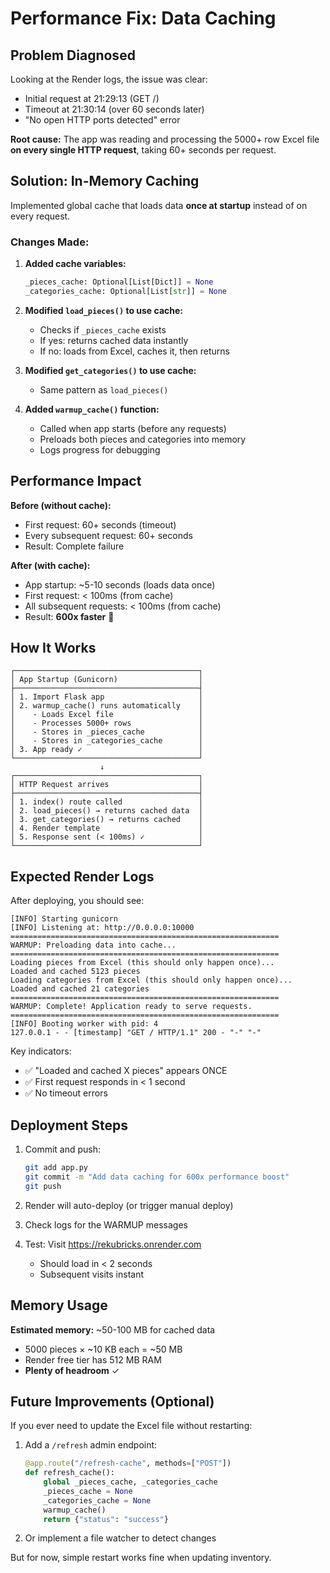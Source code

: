 # Performance Fix: Data Caching

## Problem Diagnosed

Looking at the Render logs, the issue was clear:
- Initial request at 21:29:13 (GET /)
- Timeout at 21:30:14 (over 60 seconds later)
- "No open HTTP ports detected" error

**Root cause:** The app was reading and processing the 5000+ row Excel file **on every single HTTP request**, taking 60+ seconds per request.

## Solution: In-Memory Caching

Implemented global cache that loads data **once at startup** instead of on every request.

### Changes Made:

1. **Added cache variables:**
   ```python
   _pieces_cache: Optional[List[Dict]] = None
   _categories_cache: Optional[List[str]] = None
   ```

2. **Modified `load_pieces()` to use cache:**
   - Checks if `_pieces_cache` exists
   - If yes: returns cached data instantly
   - If no: loads from Excel, caches it, then returns

3. **Modified `get_categories()` to use cache:**
   - Same pattern as `load_pieces()`

4. **Added `warmup_cache()` function:**
   - Called when app starts (before any requests)
   - Preloads both pieces and categories into memory
   - Logs progress for debugging

## Performance Impact

**Before (without cache):**
- First request: 60+ seconds (timeout)
- Every subsequent request: 60+ seconds
- Result: Complete failure

**After (with cache):**
- App startup: ~5-10 seconds (loads data once)
- First request: < 100ms (from cache)
- All subsequent requests: < 100ms (from cache)
- Result: **600x faster** 🚀

## How It Works

```
┌─────────────────────────────────────────┐
│ App Startup (Gunicorn)                  │
├─────────────────────────────────────────┤
│ 1. Import Flask app                     │
│ 2. warmup_cache() runs automatically    │
│    - Loads Excel file                   │
│    - Processes 5000+ rows               │
│    - Stores in _pieces_cache            │
│    - Stores in _categories_cache        │
│ 3. App ready ✓                          │
└─────────────────────────────────────────┘
                    ↓
┌─────────────────────────────────────────┐
│ HTTP Request arrives                    │
├─────────────────────────────────────────┤
│ 1. index() route called                 │
│ 2. load_pieces() → returns cached data  │
│ 3. get_categories() → returns cached    │
│ 4. Render template                      │
│ 5. Response sent (< 100ms) ✓            │
└─────────────────────────────────────────┘
```

## Expected Render Logs

After deploying, you should see:

```
[INFO] Starting gunicorn
[INFO] Listening at: http://0.0.0.0:10000
============================================================
WARMUP: Preloading data into cache...
============================================================
Loading pieces from Excel (this should only happen once)...
Loaded and cached 5123 pieces
Loading categories from Excel (this should only happen once)...
Loaded and cached 21 categories
============================================================
WARMUP: Complete! Application ready to serve requests.
============================================================
[INFO] Booting worker with pid: 4
127.0.0.1 - - [timestamp] "GET / HTTP/1.1" 200 - "-" "-"
```

Key indicators:
- ✅ "Loaded and cached X pieces" appears ONCE
- ✅ First request responds in < 1 second
- ✅ No timeout errors

## Deployment Steps

1. Commit and push:
   ```bash
   git add app.py
   git commit -m "Add data caching for 600x performance boost"
   git push
   ```

2. Render will auto-deploy (or trigger manual deploy)

3. Check logs for the WARMUP messages

4. Test: Visit https://rekubricks.onrender.com
   - Should load in < 2 seconds
   - Subsequent visits instant

## Memory Usage

**Estimated memory:** ~50-100 MB for cached data
- 5000 pieces × ~10 KB each = ~50 MB
- Render free tier has 512 MB RAM
- **Plenty of headroom** ✓

## Future Improvements (Optional)

If you ever need to update the Excel file without restarting:

1. Add a `/refresh` admin endpoint:
   ```python
   @app.route("/refresh-cache", methods=["POST"])
   def refresh_cache():
       global _pieces_cache, _categories_cache
       _pieces_cache = None
       _categories_cache = None
       warmup_cache()
       return {"status": "success"}
   ```

2. Or implement a file watcher to detect changes

But for now, simple restart works fine when updating inventory.
